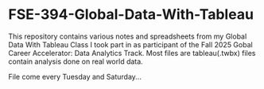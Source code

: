 # FSE-394-Global-Data-With-Tableau
This repository contains various notes and spreadsheets from my Global Data With Tableau Class I took part in as participant of the Fall 2025 Gobal Career Accelerator: Data Analytics Track. Most files are tableau(.twbx) files contain analysis done on real world data.

File come every Tuesday and Saturday...
